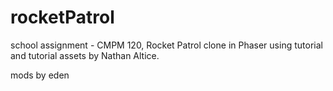# rocketPatrol
school assignment - CMPM 120, Rocket Patrol clone in Phaser using tutorial and tutorial assets by Nathan Altice.

mods by eden 